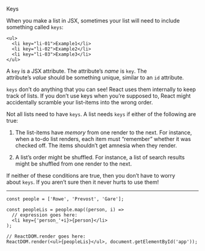 Keys

When you make a list in JSX, sometimes your list will need to include something called `keys`:

```JSX
<ul>
  <li key="li-01">Example1</li>
  <li key="li-02">Example2</li>
  <li key="li-03">Example3</li>
</ul>
```

A `key` is a JSX attribute. The attribute’s _name_ is `key`. The attribute’s _value_ should be something unique, similar to an `id` attribute.

`keys` don’t do anything that you can see! React uses them internally to keep track of lists. If you don’t use keys when you’re supposed to, React might accidentally scramble your list-items into the wrong order.

Not all lists need to have `keys`. A list needs `keys` if either of the following are true:

1.  The list-items have _memory_ from one render to the next. For instance, when a to-do list renders, each item must “remember” whether it was checked off. The items shouldn’t get amnesia when they render.
    
2.  A list’s order might be shuffled. For instance, a list of search results might be shuffled from one render to the next.
    

If neither of these conditions are true, then you don’t have to worry about `keys`. If you aren’t sure then it never hurts to use them!

---

```JSX
const people = ['Rowe', 'Prevost', 'Gare'];

const peopleLis = people.map((person, i) =>
  // expression goes here:
  <li key={'person_'+i}>{person}</li>
);

// ReactDOM.render goes here:
ReactDOM.render(<ul>{peopleLis}</ul>, document.getElementById('app'));
```